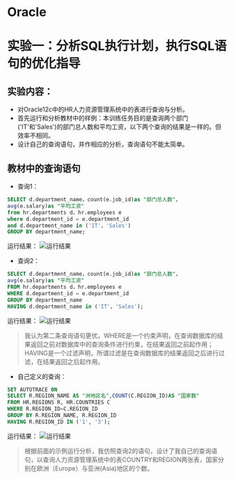 # Oracle
# 实验一：分析SQL执行计划，执行SQL语句的优化指导

## 实验内容：
- 对Oracle12c中的HR人力资源管理系统中的表进行查询与分析。
- 首先运行和分析教材中的样例：本训练任务目的是查询两个部门('IT'和'Sales')的部门总人数和平均工资，以下两个查询的结果是一样的。但效率不相同。
- 设计自己的查询语句，并作相应的分析，查询语句不能太简单。

## 教材中的查询语句

- 查询1：

```SQL
SELECT d.department_name，count(e.job_id)as "部门总人数"，
avg(e.salary)as "平均工资"
from hr.departments d，hr.employees e
where d.department_id = e.department_id
and d.department_name in ('IT'，'Sales')
GROUP BY department_name;
```
运行结果：
![运行结果](https://github.com/wtsStudy/Oracle/edit/master/test1/query_1.PNG)

- 查询2：
```SQL
SELECT d.department_name，count(e.job_id)as "部门总人数"，
avg(e.salary)as "平均工资"
FROM hr.departments d，hr.employees e
WHERE d.department_id = e.department_id
GROUP BY department_name
HAVING d.department_name in ('IT'，'Sales');
```
运行结果：
![运行结果](https://github.com/wtsStudy/Oracle/edit/master/test1/query_2.PNG)

>我认为第二条查询语句更优。WHERE是一个约束声明，在查询数据库的结果返回之前对数据库中的查询条件进行约束，在结果返回之前起作用；HAVING是一个过滤声明，所谓过滤是在查询数据库的结果返回之后进行过滤，在结果返回之后起作用。

- 自己定义的查询：
```SQL
SET AUTOTRACE ON
SELECT R.REGION_NAME AS "洲地区名",COUNT(C.REGION_ID)AS "国家数"
FROM HR.REGIONS R, HR.COUNTRIES C
WHERE R.REGION_ID=C.REGION_ID
GROUP BY R.REGION_NAME, R.REGION_ID
HAVING R.REGION_ID IN ('1', '3');
```
运行结果：
![运行结果](https://github.com/wtsStudy/Oracle/edit/master/test1/query_3.PNG)

>根据前面的示例运行分析，我仿照查询2的语句，设计了我自己的查询语句，以查询人力资源管理系统中的表COUNTRY和REGION两张表，国家分别在欧洲（Europe）与亚洲(Asia)地区的个数。
